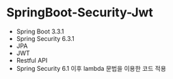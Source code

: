 # SpringBoot-Security-Jwt

- Spring Boot 3.3.1
- Spring Security 6.3.1
- JPA
- JWT
- Restful API
- Spring Security 6.1 이후 lambda 문법을 이용한 코드 적용
